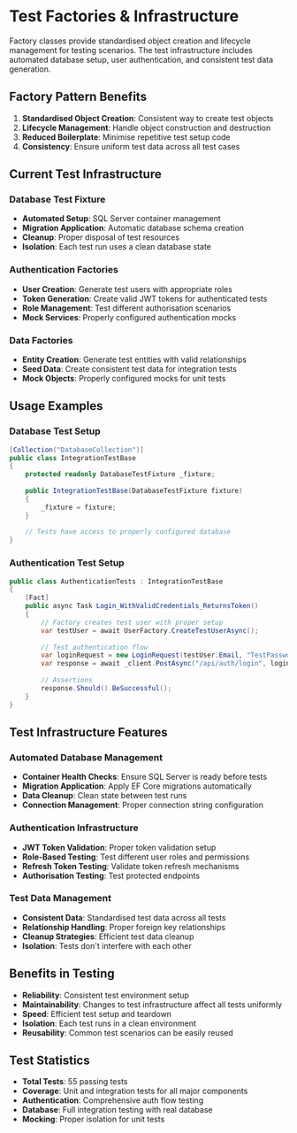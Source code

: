 # Test Factories & Infrastructure

Factory classes provide standardised object creation and lifecycle management for testing scenarios. The test infrastructure includes automated database setup, user authentication, and consistent test data generation.

## Factory Pattern Benefits

1. **Standardised Object Creation**: Consistent way to create test objects
2. **Lifecycle Management**: Handle object construction and destruction
3. **Reduced Boilerplate**: Minimise repetitive test setup code
4. **Consistency**: Ensure uniform test data across all test cases

## Current Test Infrastructure

### Database Test Fixture
- **Automated Setup**: SQL Server container management
- **Migration Application**: Automatic database schema creation
- **Cleanup**: Proper disposal of test resources
- **Isolation**: Each test run uses a clean database state

### Authentication Factories
- **User Creation**: Generate test users with appropriate roles
- **Token Generation**: Create valid JWT tokens for authenticated tests
- **Role Management**: Test different authorisation scenarios
- **Mock Services**: Properly configured authentication mocks

### Data Factories
- **Entity Creation**: Generate test entities with valid relationships
- **Seed Data**: Create consistent test data for integration tests
- **Mock Objects**: Properly configured mocks for unit tests

## Usage Examples

### Database Test Setup
```csharp
[Collection("DatabaseCollection")]
public class IntegrationTestBase
{
    protected readonly DatabaseTestFixture _fixture;
    
    public IntegrationTestBase(DatabaseTestFixture fixture)
    {
        _fixture = fixture;
    }
    
    // Tests have access to properly configured database
}
```

### Authentication Test Setup
```csharp
public class AuthenticationTests : IntegrationTestBase
{
    [Fact]
    public async Task Login_WithValidCredentials_ReturnsToken()
    {
        // Factory creates test user with proper setup
        var testUser = await UserFactory.CreateTestUserAsync();
        
        // Test authentication flow
        var loginRequest = new LoginRequest(testUser.Email, "TestPassword123!");
        var response = await _client.PostAsync("/api/auth/login", loginRequest);
        
        // Assertions
        response.Should().BeSuccessful();
    }
}
```

## Test Infrastructure Features

### Automated Database Management
- **Container Health Checks**: Ensure SQL Server is ready before tests
- **Migration Application**: Apply EF Core migrations automatically
- **Data Cleanup**: Clean state between test runs
- **Connection Management**: Proper connection string configuration

### Authentication Infrastructure
- **JWT Token Validation**: Proper token validation setup
- **Role-Based Testing**: Test different user roles and permissions
- **Refresh Token Testing**: Validate token refresh mechanisms
- **Authorisation Testing**: Test protected endpoints

### Test Data Management
- **Consistent Data**: Standardised test data across all tests
- **Relationship Handling**: Proper foreign key relationships
- **Cleanup Strategies**: Efficient test data cleanup
- **Isolation**: Tests don't interfere with each other

## Benefits in Testing

- **Reliability**: Consistent test environment setup
- **Maintainability**: Changes to test infrastructure affect all tests uniformly
- **Speed**: Efficient test setup and teardown
- **Isolation**: Each test runs in a clean environment
- **Reusability**: Common test scenarios can be easily reused

## Test Statistics

- **Total Tests**: 55 passing tests
- **Coverage**: Unit and integration tests for all major components
- **Authentication**: Comprehensive auth flow testing
- **Database**: Full integration testing with real database
- **Mocking**: Proper isolation for unit tests
